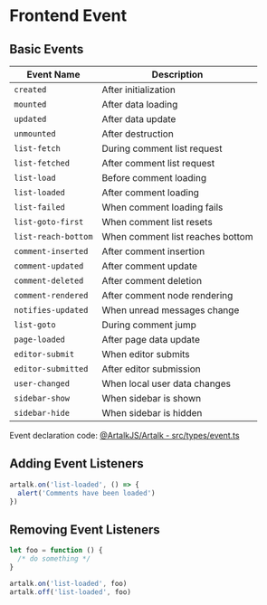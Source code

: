 # Frontend Event

## Basic Events

| Event Name          | Description                     |
| ------------------- | ------------------------------- |
| `created`           | After initialization            |
| `mounted`           | After data loading              |
| `updated`           | After data update               |
| `unmounted`         | After destruction               |
| `list-fetch`        | During comment list request     |
| `list-fetched`      | After comment list request      |
| `list-load`         | Before comment loading          |
| `list-loaded`       | After comment loading           |
| `list-failed`       | When comment loading fails      |
| `list-goto-first`   | When comment list resets        |
| `list-reach-bottom` | When comment list reaches bottom|
| `comment-inserted`  | After comment insertion         |
| `comment-updated`   | After comment update            |
| `comment-deleted`   | After comment deletion          |
| `comment-rendered`  | After comment node rendering    |
| `notifies-updated`  | When unread messages change     |
| `list-goto`         | During comment jump             |
| `page-loaded`       | After page data update          |
| `editor-submit`     | When editor submits             |
| `editor-submitted`  | After editor submission         |
| `user-changed`      | When local user data changes    |
| `sidebar-show`      | When sidebar is shown           |
| `sidebar-hide`      | When sidebar is hidden          |

Event declaration code: [@ArtalkJS/Artalk - src/types/event.ts](https://github.com/ArtalkJS/Artalk/blob/master/ui/artalk/src/types/event.ts)

## Adding Event Listeners

```js
artalk.on('list-loaded', () => {
  alert('Comments have been loaded')
})
```

## Removing Event Listeners

```js
let foo = function () {
  /* do something */
}

artalk.on('list-loaded', foo)
artalk.off('list-loaded', foo)
```
